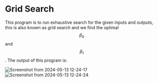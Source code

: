 # Grid Search

This program is to run exhaustive search for the given inputs and outputs, this is also known as grid search and we find the optimal $$\beta_{0}$$ and $$\beta_{1}$$. The output of this program is:

![Screenshot from 2024-05-13 12-24-17](https://github.com/gdeeeeyy/Buddi.ai/assets/73658032/8c6bd9c2-0ee6-4307-aa88-9bb224736be1)
![Screenshot from 2024-05-13 12-24-24](https://github.com/gdeeeeyy/Buddi.ai/assets/73658032/4415e2c3-be17-4b12-b9a8-e42a4933b30b)
